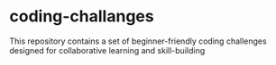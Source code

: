 # coding-challanges
This repository contains a set of beginner-friendly coding challenges designed for collaborative learning and skill-building
